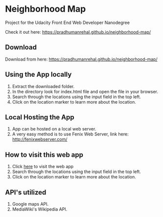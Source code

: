 # Neighborhood Map
Project for the Udacity Front End Web Developer Nanodegree

Check it out here: https://pradhumanrehal.github.io/neighborhood-map/

## Download

Download from here: https://pradhumanrehal.github.io/neighborhood-map/

## Using the App locally
1. Extract the downloaded folder.
2. In the directory look for index.html file and open the file in your browser.
2. Search through the locations using the input field in the top left.
3. Click on the location marker to learn more about the location.

## Local Hosting the App
1. App can be hosted on a local web server.
2. A very easy method is to use Fenix Web Server, link here: http://fenixwebserver.com/

## How to visit this web app
1. Click [here](https://pradhumanrehal.github.io/neighborhood-map/) to visit the web app
2. Search through the locations using the input field in the top left.
3. Click on the location marker to learn more about the location.

## API's utilized
1. Google maps API.
2. MediaWiki's Wikipedia API.

